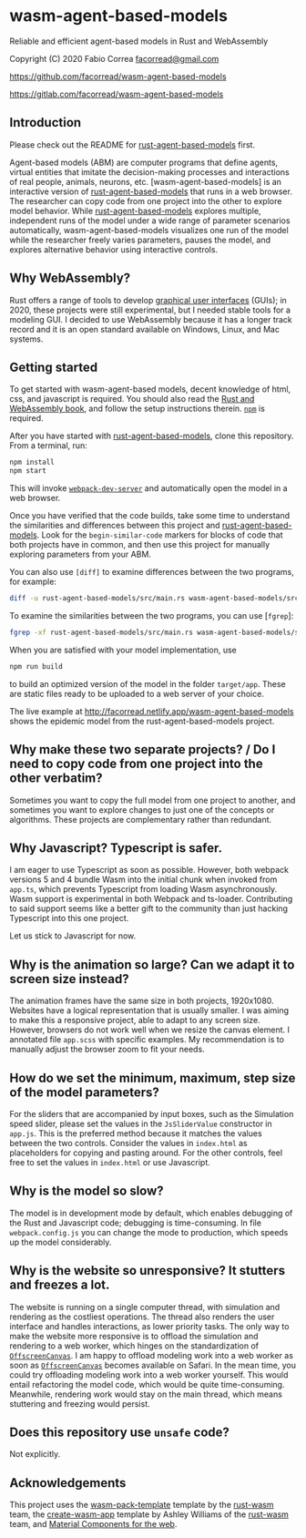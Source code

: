 # wasm-agent-based-models

Reliable and efficient agent-based models in Rust and WebAssembly

Copyright (C) 2020 Fabio Correa facorread@gmail.com

https://github.com/facorread/wasm-agent-based-models

https://gitlab.com/facorread/wasm-agent-based-models

## Introduction

Please check out the README for [rust-agent-based-models] first.

Agent-based models (ABM) are computer programs that define agents, virtual entities that imitate the decision-making processes and interactions of real people, animals, neurons, etc. [wasm-agent-based-models] is an interactive version of [rust-agent-based-models] that runs in a web browser. The researcher can copy code from one project into the other to explore model behavior. While [rust-agent-based-models] explores multiple, independent runs of the model under a wide range of parameter scenarios automatically, wasm-agent-based-models visualizes one run of the model while the researcher freely varies parameters, pauses the model, and explores alternative behavior using interactive controls.

## Why WebAssembly?

Rust offers a range of tools to develop [graphical user interfaces] (GUIs); in 2020, these projects were still experimental, but I needed stable tools for a modeling GUI. I decided to use WebAssembly because it has a longer track record and it is an open standard available on Windows, Linux, and Mac systems.

## Getting started

To get started with wasm-agent-based models, decent knowledge of html, css, and javascript is required. You should also read the [Rust and WebAssembly book], and follow the setup instructions therein. [`npm`] is required.

After you have started with [rust-agent-based-models], clone this repository. From a terminal, run:

```bash
npm install
npm start
```

This will invoke [`webpack-dev-server`] and automatically open the model in a web browser.

Once you have verified that the code builds, take some time to understand the similarities and differences between this project and [rust-agent-based-models]. Look for the `begin-similar-code` markers for blocks of code that both projects have in common, and then use this project for manually exploring parameters from your ABM.

You can also use `[diff]` to examine differences between the two programs, for example:

```bash
diff -u rust-agent-based-models/src/main.rs wasm-agent-based-models/src/lib.rs
```

To examine the similarities between the two programs, you can use [`fgrep`]:

```bash
fgrep -xf rust-agent-based-models/src/main.rs wasm-agent-based-models/src/lib.rs
```

When you are satisfied with your model implementation, use

```bash
npm run build
```

to build an optimized version of the model in the folder `target/app`. These are static files ready to be uploaded to a web server of your choice.

The live example at http://facorread.netlify.app/wasm-agent-based-models shows the epidemic model from the rust-agent-based-models project.

## Why make these two separate projects? / Do I need to copy code from one project into the other verbatim?

Sometimes you want to copy the full model from one project to another, and sometimes you want to explore changes to just one of the concepts or algorithms. These projects are complementary rather than redundant.

## Why Javascript? Typescript is safer.

I am eager to use Typescript as soon as possible. However, both webpack versions 5 and 4 bundle Wasm into the initial chunk when invoked from `app.ts`, which prevents Typescript from loading Wasm asynchronously. Wasm support is experimental in both Webpack and ts-loader. Contributing to said support seems like a better gift to the community than just hacking Typescript into this one project.

Let us stick to Javascript for now.

## Why is the animation so large? Can we adapt it to screen size instead?

The animation frames have the same size in both projects, 1920x1080. Websites have a logical representation that is usually smaller. I was aiming to make this a responsive project, able to adapt to any screen size. However, browsers do not work well when we resize the canvas element. I annotated file `app.scss` with specific examples. My recommendation is to manually adjust the browser zoom to fit your needs.

## How do we set the minimum, maximum, step size of the model parameters?

For the sliders that are accompanied by input boxes, such as the Simulation speed slider, please set the values in the `JsSliderValue` constructor in `app.js`. This is the preferred method because it matches the values between the two controls. Consider the values in `index.html` as placeholders for copying and pasting around. For the other controls, feel free to set the values in `index.html` or use Javascript.

## Why is the model so slow?

The model is in development mode by default, which enables debugging of the Rust and Javascript code; debugging is time-consuming. In file `webpack.config.js` you can change the mode to production, which speeds up the model considerably.

## Why is the website so unresponsive? It stutters and freezes a lot.
The website is running on a single computer thread, with simulation and rendering as the costliest operations. The thread also renders the user interface and handles interactions, as lower priority tasks. The only way to make the website more responsive is to offload the simulation and rendering to a web worker, which hinges on the standardization of [`OffscreenCanvas`]. I am happy to offload modeling work into a web worker as soon as [`OffscreenCanvas`] becomes available on Safari. In the mean time, you could try offloading modeling work into a web worker yourself. This would entail refactoring the model code, which would be quite time-consuming. Meanwhile, rendering work would stay on the main thread, which means stuttering and freezing would persist.

## Does this repository use `unsafe` code?

Not explicitly.

## Acknowledgements

This project uses the [wasm-pack-template] template by the [rust-wasm] team, the [create-wasm-app] template by Ashley Williams of the [rust-wasm] team, and [Material Components for the web].

[create-wasm-app]:https://github.com/rustwasm/create-wasm-app
[diff]:https://man7.org/linux/man-pages/man1/diff.1.html
[fgrep]:https://man7.org/linux/man-pages/man1/fgrep.1.html
[graphical user interfaces]:https://www.areweguiyet.com/
[Material Components for the web]:https://github.com/material-components/material-components-web
[`npm`]:https://www.npmjs.com/get-npm
[`OffscreenCanvas`]:https://developer.mozilla.org/en-US/docs/Web/API/OffscreenCanvas
[rust-agent-based-models]:https://github.com/facorread/rust-agent-based-models
[Rust and WebAssembly book]:https://rustwasm.github.io/docs/book/
[rust-wasm]:https://rustwasm.github.io/
[wasm-pack-template]:https://github.com/rustwasm/wasm-pack-template
[`webpack-dev-server`]:https://webpack.js.org/configuration/dev-server/
